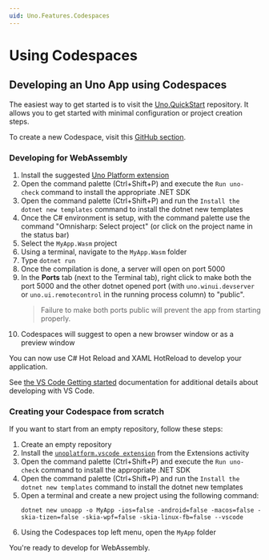 ```yaml
---
uid: Uno.Features.Codespaces
---
```


# Using Codespaces

## Developing an Uno App using Codespaces

The easiest way to get started is to visit the [Uno.QuickStart](https://github.com/unoplatform/Uno.QuickStart) repository. It allows you to get started with minimal configuration or project creation steps.

To create a new Codespace, visit this [GitHub section](https://github.com/codespaces).

### Developing for WebAssembly
1. Install the suggested [Uno Platform extension](https://marketplace.visualstudio.com/items?itemName=unoplatform.vscode)
1. Open the command palette (Ctrl+Shift+P) and execute the `Run uno-check` command to install the appropriate .NET SDK
1. Open the command palette (Ctrl+Shift+P) and run the `Install the dotnet new templates` command to install the dotnet new templates
1. Once the C# environment is setup, with the command palette use the command "Omnisharp: Select project" (or click on the project name in the status bar)
1. Select the `MyApp.Wasm` project
1. Using a terminal, navigate to the `MyApp.Wasm` folder
1. Type `dotnet run`
1. Once the compilation is done, a server will open on port 5000
1. In the **Ports** tab (next to the Terminal tab), right click to make both the port 5000 and the other dotnet opened port (with `uno.winui.devserver` or `uno.ui.remotecontrol` in the running process column) to "public".
   > Failure to make both ports public will prevent the app from starting properly.
1. Codespaces will suggest to open a new browser window or as a preview window

You can now use C# Hot Reload and XAML HotReload to develop your application.

See [the VS Code Getting started](../get-started-vscode.md) documentation for additional details about developing with VS Code.

### Creating your Codespace from scratch
If you want to start from an empty repository, follow these steps:
1. Create an empty repository
1. Install the [`unoplatform.vscode extension`](https://marketplace.visualstudio.com/items?itemName=unoplatform.vscode) from the Extensions activity
1. Open the command palette (Ctrl+Shift+P) and execute the `Run uno-check` command to install the appropriate .NET SDK
1. Open the command palette (Ctrl+Shift+P) and run the `Install the dotnet new templates` command to install the dotnet new templates
1. Open a terminal and create a new project using the following command:
    ```
    dotnet new unoapp -o MyApp -ios=false -android=false -macos=false -skia-tizen=false -skia-wpf=false -skia-linux-fb=false --vscode
    ```
1. Using the Codespaces top left menu, open the `MyApp` folder

You're ready to develop for WebAssembly.
